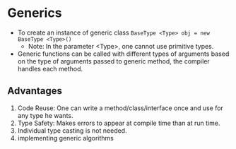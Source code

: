 # Generics
* To create an instance of generic class
`BaseType <Type> obj = new BaseType <Type>()`
  * Note: In the parameter \<Type\>, one cannot use primitive types.
* Generic functions can be called with different types of arguments based on the type of arguments 
    passed to generic method, the compiler handles each method.
## Advantages
1. Code Reuse: 
    One can write a method/class/interface once and use for any type he wants.
2. Type Safety: 
    Makes errors to appear at compile time than at run time.
3. Individual type casting is not needed.
4. implementing generic algorithms
    
    